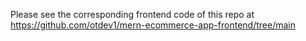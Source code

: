 Please see the corresponding frontend code of this repo at https://github.com/otdev1/mern-ecommerce-app-frontend/tree/main
